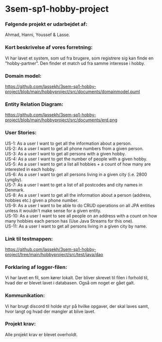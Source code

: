 # 3sem-sp1-hobby-project
### Følgende projekt er udarbejdet af:
Ahmad, Hanni, Youssef & Lasse.
### Kort beskrivelse af vores forretning:
Vi har lavet et system, som ud fra brugere, som registrere sig kan finde
en "hobby-partner". Den finder et match ud fra samme interesse i hobby.
### Domain model:
https://github.com/lassekh/3sem-sp1-hobby-project/blob/main/hobbyproject/src/documents/domainmodel.puml 
### Entity Relation Diagram:
https://github.com/lassekh/3sem-sp1-hobby-project/blob/main/hobbyproject/src/documents/erd.png
### User Stories:
US-1: As a user I want to get all the information about a person.  
US-2: As a user I want to get all phone numbers from a given person.  
US-3: As a user I want to get all persons with a given hobby.  
US-4: As a user I want to get the number of people with a given hobby.  
US-5: As a user I want to get a list all hobbies + a count of how many are interested in each hobby.  
US-6: As a user I want to get all persons living in a given city (i.e. 2800 Lyngby).  
US-7: As a user I want to get a list of all postcodes and city names in Denmark.  
US-8: As a user I want to get all the information about a person (address, hobbies etc.) given a phone number.  
US-9: As a user I want to be able to do CRUD operations on all JPA entities unless it wouldn't make sense for a given entity.  
US-10: As a user I want to see all people on an address with a count on how many hobbies each person has (Use Java Streams for this one).  
US-11: As a user I want to get all persons living in a given city by name.  
### Link til testmappen:
https://github.com/lassekh/3sem-sp1-hobby-project/tree/main/hobbyproject/src/test/java/dao
### Forklaring af logger-filen:
Vi har lavet en fil, som kører lokalt. Der bliver skrevet til filen i forhold til, hvad der er blevet lavet i databasen.
Også om noget er gået galt.
### Kommunikation:
Vi har brugt discord til holde styr på hvilke opgaver, der skal laves samt, hvor langt og hvad der mangler at blive lavet.
### Projekt krav:
Alle projekt krav er blevet overholdt.
